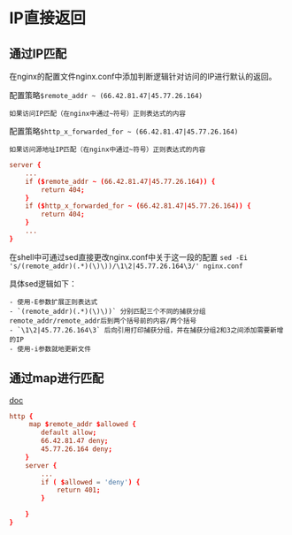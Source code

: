 # IP直接返回

## 通过IP匹配

在nginx的配置文件nginx.conf中添加判断逻辑针对访问的IP进行默认的返回。

配置策略`$remote_addr ~ (66.42.81.47|45.77.26.164)`

    如果访问IP匹配（在nginx中通过~符号）正则表达式的内容

配置策略`$http_x_forwarded_for ~ (66.42.81.47|45.77.26.164)`

    如果访问源地址IP匹配（在nginx中通过~符号）正则表达式的内容

```conf
server {
    ...
    if ($remote_addr ~ (66.42.81.47|45.77.26.164)) {
        return 404;
    }
    if ($http_x_forwarded_for ~ (66.42.81.47|45.77.26.164)) {
        return 404;
    }
    ...
}
```

在shell中可通过sed直接更改nginx.conf中关于这一段的配置
`sed -Ei 's/(remote_addr)(.*)(\)\))/\1\2|45.77.26.164\3/' nginx.conf`

具体sed逻辑如下：

    - 使用-E参数扩展正则表达式
    - `(remote_addr)(.*)(\)\))` 分别匹配三个不同的捕获分组remote_addr/remote_addr后到两个括号前的内容/两个括号
    - `\1\2|45.77.26.164\3` 后向引用打印捕获分组，并在捕获分组2和3之间添加需要新增的IP
    - 使用-i参数就地更新文件

## 通过map进行匹配

[doc](https://tengine.taobao.org/nginx_docs/cn/docs/http/ngx_http_map_module.html#map)

```conf
http {
     map $remote_addr $allowed {
        default allow;
        66.42.81.47 deny;
        45.77.26.164 deny;
    }
    server {
        ...
        if ( $allowed = 'deny') {
            return 401;
        }

    }
}